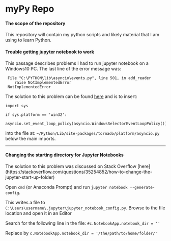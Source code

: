 <h1> myPy Repo </h1>

<h4>The scope of the repository</h4>
<p>This repository will contain my python scripts and likely material that I am using to learn Python.</p>

<h4>Trouble getting jupyter notebook to work</h4>
<p>This passage describes problems I had to run jupyter notebook on a Windows10 PC. 
The last line of the error message was:

```
 File "C:\PYTHON\lib\asyncio\events.py", line 501, in add_reader
    raise NotImplementedError
 NotImplementedError
```

The solution to this problem can be found [here](https://stackoverflow.com/questions/58422817/jupyter-notebook-with-python-3-8-notimplementederror/58430041#58430041)
and is to insert:


```
import sys

if sys.platform == 'win32':
    asyncio.set_event_loop_policy(asyncio.WindowsSelectorEventLoopPolicy())
```

into the file at: `~/Python/Lib/site-packages/tornado/platform/asyncio.py`
below the main imports.</p>
<hr>
<h4>Changing the starting directory for Jupyter Notebooks</h4>
<p>
The solution to this problem was discussed on Stack Overflow [here](https://stackoverflow.com/questions/35254852/how-to-change-the-jupyter-start-up-folder)
 
Open `cmd` (or Anaconda Prompt) and run `jupyter notebook --generate-config`.

This writes a file to `C:\Users\username\.jupyter\jupyter_notebook_config.py`.
Browse to the file location and open it in an Editor

Search for the following line in the file: `#c.NotebookApp.notebook_dir = ''`

Replace by `c.NotebookApp.notebook_dir = '/the/path/to/home/folder/'`
</p>
